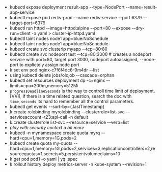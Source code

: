 - kubectl expose deployment result-app --type=NodePort --name=result-app-service
- kubectl expose pod redis-prod --name redis-service --port 6379 --target-port=6379
- kubectl run httpd --image=httpd:alpine --port=80 --expose --dry-run=client -o yaml > cluster-ip-httpd.yaml
- kubectl taint nodes node1 app=blue:NoSchedule
- kubectl taint nodes node1 app=blue:NoSchedule-
- kubectl create svc clusterip myapp --tcp=80:80
- kubectl create svc nodeport test --tcp=80:3000 # creates a nodeport servcie with port=80, target port 3000, nodeport autoassigned, --node-port to explictely assign node port
- k set env pod nginx-c7f6f4dc6-9m4dr  --list
- using kubectl delete jobs/oldjob --cascade=orphan
- kubectl set resources deployment dp -c=nginx --limits=cpu=200m,memory=512Mi
- `progressDeadlineSeconds` is the way to controll time limit of deployment. [VVI], if there is a time related question, search the doc with `time,seconds` its hard to remember all the control parameters.
- kubectl get events --sort-by={.lastTimestamp}
- k create rolebinding myrolebinding --clusterrole=list-svc --serviceaccount=t23:api-call -n default
- k create clusterrole list-svc --resource=service --verb=list
- *play with security context a bit more*
- kubectl -n mynamespace create quota myrq --hard=cpu=1,memory=1G,pods=2 
- kubectl create quota my-quota --hard=cpu=1,memory=1G,pods=2,services=3,replicationcontrollers=2,resourcequotas=1,secrets=5,persistentvolumeclaims=10
- k get pod pod1 -o yaml | yq .spec 
- k rollout history deploy metrics-server -n kube-system --revision=1
